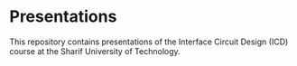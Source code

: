 # Presentations
This repository contains presentations of the Interface Circuit Design (ICD) course at the Sharif University of Technology.

